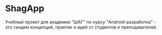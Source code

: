 # ShagApp

Учебный проект для академии "ШАГ" по курсу "Android-разработка" - это тандем концепций, практик и идей от студентов и преподавателей.
